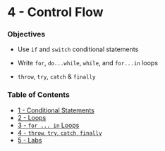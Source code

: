 # 4 - Control Flow
### Objectives
* Use `if` and `switch` conditional statements
  
* Write `for`, `do...while`, `while`, and `for...in` loops
  
* `throw`, `try`, `catch` & `finally`

  
### Table of Contents
* [1 - Conditional Statements](1_ConditionalStatements.md)
* [2 - Loops](2_Loops.md)
* [3 - `for ... in` Loops](3_ForInLoop.md)
* [4 - `throw`, `try`, `catch`, `finally`](4_ThrowTryCatchFinally.md)
* [5 - Labs](5_Labs.md)
